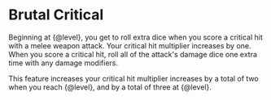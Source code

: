 # Brutal Critical
Beginning at {@level}, you get to roll extra dice when you score a critical hit with a melee weapon attack.
Your critical hit multiplier increases by one.
When you score a critical hit, roll all of the attack's damage dice one extra time with any damage modifiers.

This feature increases your critical hit multiplier increases by a total of two when you reach {@level}, and by a total of three at {@level}.
